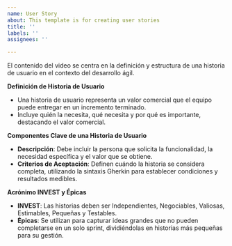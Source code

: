 ```yaml
---
name: User Story
about: This template is for creating user stories
title: ''
labels: ''
assignees: ''

---
```


El contenido del video se centra en la definición y estructura de una historia de usuario en el contexto del desarrollo ágil.

**Definición de Historia de Usuario**
- Una historia de usuario representa un valor comercial que el equipo puede entregar en un incremento terminado.
- Incluye quién la necesita, qué necesita y por qué es importante, destacando el valor comercial.

**Componentes Clave de una Historia de Usuario**
- **Descripción**: Debe incluir la persona que solicita la funcionalidad, la necesidad específica y el valor que se obtiene.
- **Criterios de Aceptación**: Definen cuándo la historia se considera completa, utilizando la sintaxis Gherkin para establecer condiciones y resultados medibles.

**Acrónimo INVEST y Épicas**
- **INVEST**: Las historias deben ser Independientes, Negociables, Valiosas, Estimables, Pequeñas y Testables.
- **Épicas**: Se utilizan para capturar ideas grandes que no pueden completarse en un solo sprint, dividiéndolas en historias más pequeñas para su gestión.
